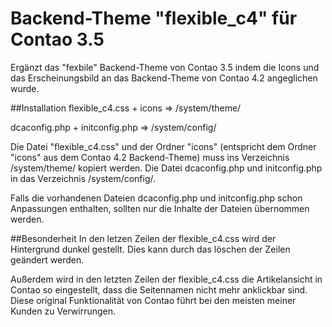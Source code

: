 # Backend-Theme "flexible_c4" für Contao 3.5

Ergänzt das "fexbile" Backend-Theme von Contao 3.5 indem die Icons und das Erscheinungsbild an das Backend-Theme von Contao 4.2 angeglichen wurde.


##Installation
flexible_c4.css + icons =>  /system/theme/

dcaconfig.php + initconfig.php  =>  /system/config/


Die Datei "flexible_c4.css" und der Ordner "icons" (entspricht dem Ordner "icons" aus dem Contao 4.2 Backend-Theme) muss ins Verzeichnis /system/theme/ kopiert werden. Die Datei dcaconfig.php und initconfig.php in das Verzeichnis /system/config/.

Falls die vorhandenen Dateien dcaconfig.php und initconfig.php schon Anpassungen enthalten, sollten nur die Inhalte der Dateien übernommen werden.


##Besonderheit
In den letzen Zeilen der flexible_c4.css wird der Hintergrund dunkel gestellt. Dies kann durch das löschen der Zeilen geändert werden.

Außerdem wird in den letzten Zeilen der flexible_c4.css die Artikelansicht in Contao so eingestellt, dass die Seitennamen nicht mehr anklickbar sind. Diese original Funktionalität von Contao führt bei den meisten meiner Kunden zu Verwirrungen. 
